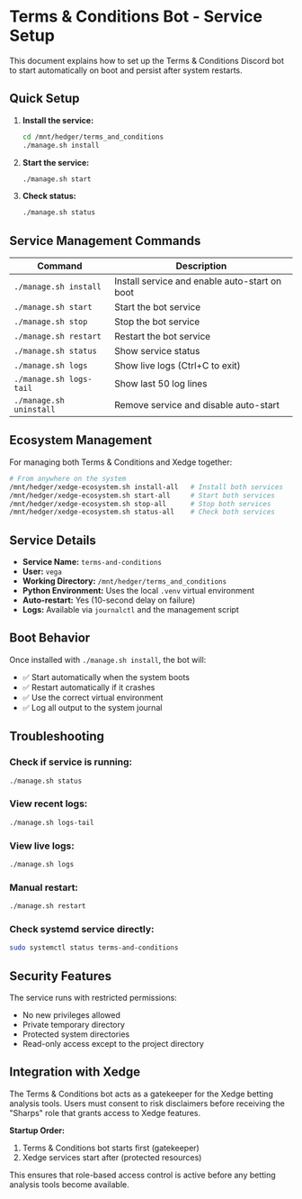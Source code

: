 # Terms & Conditions Bot - Service Setup

This document explains how to set up the Terms & Conditions Discord bot to start automatically on boot and persist after system restarts.

## Quick Setup

1. **Install the service:**
   ```bash
   cd /mnt/hedger/terms_and_conditions
   ./manage.sh install
   ```

2. **Start the service:**
   ```bash
   ./manage.sh start
   ```

3. **Check status:**
   ```bash
   ./manage.sh status
   ```

## Service Management Commands

| Command | Description |
|---------|-------------|
| `./manage.sh install` | Install service and enable auto-start on boot |
| `./manage.sh start` | Start the bot service |
| `./manage.sh stop` | Stop the bot service |
| `./manage.sh restart` | Restart the bot service |
| `./manage.sh status` | Show service status |
| `./manage.sh logs` | Show live logs (Ctrl+C to exit) |
| `./manage.sh logs-tail` | Show last 50 log lines |
| `./manage.sh uninstall` | Remove service and disable auto-start |

## Ecosystem Management

For managing both Terms & Conditions and Xedge together:

```bash
# From anywhere on the system
/mnt/hedger/xedge-ecosystem.sh install-all   # Install both services
/mnt/hedger/xedge-ecosystem.sh start-all     # Start both services
/mnt/hedger/xedge-ecosystem.sh stop-all      # Stop both services
/mnt/hedger/xedge-ecosystem.sh status-all    # Check both services
```

## Service Details

- **Service Name:** `terms-and-conditions`
- **User:** `vega`
- **Working Directory:** `/mnt/hedger/terms_and_conditions`
- **Python Environment:** Uses the local `.venv` virtual environment
- **Auto-restart:** Yes (10-second delay on failure)
- **Logs:** Available via `journalctl` and the management script

## Boot Behavior

Once installed with `./manage.sh install`, the bot will:
- ✅ Start automatically when the system boots
- ✅ Restart automatically if it crashes
- ✅ Use the correct virtual environment
- ✅ Log all output to the system journal

## Troubleshooting

### Check if service is running:
```bash
./manage.sh status
```

### View recent logs:
```bash
./manage.sh logs-tail
```

### View live logs:
```bash
./manage.sh logs
```

### Manual restart:
```bash
./manage.sh restart
```

### Check systemd service directly:
```bash
sudo systemctl status terms-and-conditions
```

## Security Features

The service runs with restricted permissions:
- No new privileges allowed
- Private temporary directory
- Protected system directories
- Read-only access except to the project directory

## Integration with Xedge

The Terms & Conditions bot acts as a gatekeeper for the Xedge betting analysis tools. Users must consent to risk disclaimers before receiving the "Sharps" role that grants access to Xedge features.

**Startup Order:**
1. Terms & Conditions bot starts first (gatekeeper)
2. Xedge services start after (protected resources)

This ensures that role-based access control is active before any betting analysis tools become available.